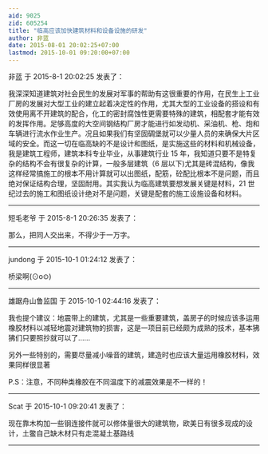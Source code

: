 ```yaml
---
aid: 9025
zid: 605254
title: "临高应该加快建筑材料和设备设施的研发"
author: 非蓝
date: 2015-08-01 20:02:25+07:00
lastmod: 2015-10-01 09:20:00+07:00
---
```


非蓝 于 2015-8-1 20:02:25 发表了：

我深深知道建筑对社会民生的发展对军事的帮助有这很重要的作用，在民生上工业厂房的发展对大型工业的建立起着决定性的作用，尤其大型的工业设备的搭设和有效使用离不开建筑的配合，化工的密封腐蚀性更需要特殊的建筑，相配套才能有效的发挥作用。足够高度的大空间钢结构厂房才能进行如发动机、采油机、枪、炮和车辆进行流水作业生产。况且如果我们有坚固碉堡就可以少量人员的来确保大片区域的安全。而这一切在临高缺的不是设计和图纸，是实施这些的材料和机械设备，我是建筑工程师，建筑本科专业毕业，从事建筑行业 15 年，我知道只要不是特复杂的结构不会有很复杂的计算，一般多层建筑（6 层以下)尤其是砖混结构，像我这样经常搞施工的根本不用计算就可以出图纸，配筋，砼配比根本不是问题，而且绝对保证结构合理，坚固耐用。其实我认为临高建筑要想发展关键是材料，21 世纪过去的施工和图纸设计绝对不是问题，关键是配套的施工设施设备和材料。

---

短毛老爷 于 2015-8-1 20:26:35 发表了：

那么，把同人交出来，不得少于一万字。

---

jundong 于 2015-10-1 01:24:12 发表了：

桥梁啊(⊙o⊙)

---

雄踞舟山鲁监国 于 2015-10-1 02:44:16 发表了：

我也提个建议：地震带上的建筑，尤其是一些重要建筑，盖房子的时候应该多运用橡胶材料以减轻地震对建筑物的损害，这是一项目前已经颇为成熟的技术，基本狒狒们只要照抄就可以了……

另外一些特别的，需要尽量减小噪音的建筑，建造时也应该大量运用橡胶材料，效果同样很显著

P.S：注意，不同种类橡胶在不同温度下的减震效果是不一样的！

---

Scat 于 2015-10-1 09:20:41 发表了：

现在靠木构加一些钢连接件就可以修体量很大的建筑物，欧美日有很多现成的设计，土鳖自己缺木材只有走混凝土基路线

---
